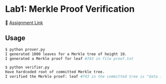 # Lab1: Merkle Proof Verification

🔗 [Assignment Link](https://bdaf.notion.site/Lab1-Merkle-Proof-Verification-8a010834ddd940458f20c93098f4eaa2)


## Usage
```bash
$ python prover.py
I generated 1000 leaves for a Merkle tree of height 10.
I generated a Merkle proof for leaf #743 in file proof.txt

$ python verifier.py
Have hardcoded root of committed Merkle tree.
I verified the Merkle proof: leaf #743 in the committed tree is "data item 743".
```
